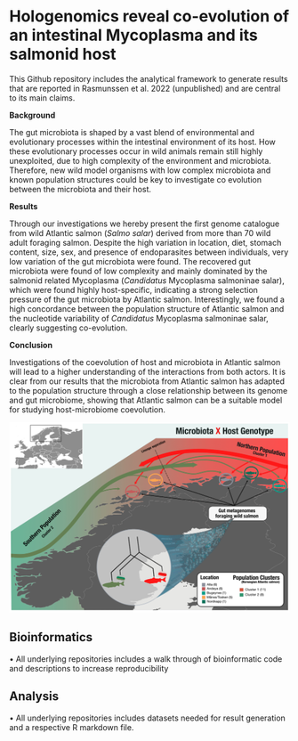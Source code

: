 # Hologenomics reveal co-evolution of an intestinal Mycoplasma and its salmonid host

This Github repository includes the analytical framework to generate results that are reported in Rasmunssen et al. 2022 (unpublished) and are central to its main claims.

**Background**

The gut microbiota is shaped by a vast blend of environmental and evolutionary processes within the intestinal environment of its host. How these evolutionary processes occur in wild animals remain still highly unexploited, due to high complexity of the environment and microbiota. Therefore, new wild model organisms with low complex microbiota and known population structures could be key to investigate co evolution between the microbiota and their host.

**Results**

Through our investigations we hereby present the first genome catalogue from wild Atlantic salmon (*Salmo salar*) derived from more than 70 wild adult foraging salmon. Despite the high variation in location, diet, stomach content, size, sex, and presence of endoparasites between individuals, very low variation of the gut microbiota were found. The recovered gut microbiota were found of low complexity and mainly dominated by the salmonid related Mycoplasma (*Candidatus* Mycoplasma salmoninae salar), which were found highly host-specific, indicating a strong selection pressure of the gut microbiota by Atlantic salmon. Interestingly, we found a high concordance between the population structure of Atlantic salmon and the nucleotide variability of *Candidatus* Mycoplasma salmoninae salar, clearly suggesting co-evolution.

**Conclusion**

Investigations of the coevolution of host and microbiota in Atlantic salmon will lead to a higher understanding of the interactions from both actors. It is clear from our results that the microbiota from Atlantic salmon has adapted to the population structure through a close relationship between its genome and gut microbiome, showing that Atlantic salmon can be a suitable model for studying host-microbiome coevolution.

![Graphical overview](.resources/Draft_Abstract.jpg)

## Bioinformatics
• All underlying repositories includes a walk through of bioinformatic code and descriptions to increase reproducibility

## Analysis
• All underlying repositories includes datasets needed for result generation and a respective R markdown file.
